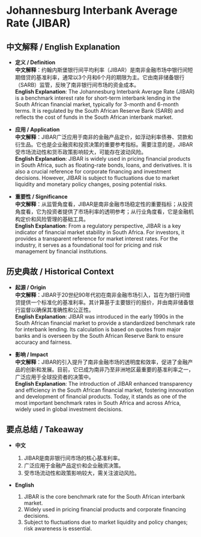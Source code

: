 # Johannesburg Interbank Average Rate (JIBAR)

## 中文解释 / English Explanation

* **定义 / Definition**  
  **中文解释**：约翰内斯堡银行间平均利率（JIBAR）是南非金融市场中银行间短期借贷的基准利率，通常以3个月和6个月的期限为主。它由南非储备银行（SARB）监管，反映了南非银行间市场的资金成本。  
  **English Explanation**: The Johannesburg Interbank Average Rate (JIBAR) is a benchmark interest rate for short-term interbank lending in the South African financial market, typically for 3-month and 6-month terms. It is regulated by the South African Reserve Bank (SARB) and reflects the cost of funds in the South African interbank market.

* **应用 / Application**  
  **中文解释**：JIBAR广泛应用于南非的金融产品定价，如浮动利率债券、贷款和衍生品。它也是企业融资和投资决策的重要参考指标。需要注意的是，JIBAR受市场流动性和货币政策影响较大，可能存在波动风险。  
  **English Explanation**: JIBAR is widely used in pricing financial products in South Africa, such as floating-rate bonds, loans, and derivatives. It is also a crucial reference for corporate financing and investment decisions. However, JIBAR is subject to fluctuations due to market liquidity and monetary policy changes, posing potential risks.

* **重要性 / Significance**  
  **中文解释**：从监管角度看，JIBAR是南非金融市场稳定性的重要指标；从投资角度看，它为投资者提供了市场利率的透明参考；从行业角度看，它是金融机构定价和风险管理的基础工具。  
  **English Explanation**: From a regulatory perspective, JIBAR is a key indicator of financial market stability in South Africa. For investors, it provides a transparent reference for market interest rates. For the industry, it serves as a foundational tool for pricing and risk management by financial institutions.

## 历史典故 / Historical Context

* **起源 / Origin**  
  **中文解释**：JIBAR于20世纪90年代初在南非金融市场引入，旨在为银行间借贷提供一个标准化的基准利率。其计算基于主要银行的报价，并由南非储备银行监督以确保其准确性和公正性。  
  **English Explanation**: JIBAR was introduced in the early 1990s in the South African financial market to provide a standardized benchmark rate for interbank lending. Its calculation is based on quotes from major banks and is overseen by the South African Reserve Bank to ensure accuracy and fairness.

* **影响 / Impact**  
  **中文解释**：JIBAR的引入提升了南非金融市场的透明度和效率，促进了金融产品的创新和发展。目前，它已成为南非乃至非洲地区最重要的基准利率之一，广泛应用于全球投资者的决策中。  
  **English Explanation**: The introduction of JIBAR enhanced transparency and efficiency in the South African financial market, fostering innovation and development of financial products. Today, it stands as one of the most important benchmark rates in South Africa and across Africa, widely used in global investment decisions.

## 要点总结 / Takeaway

* **中文**  
  1. JIBAR是南非银行间市场的核心基准利率。
  2. 广泛应用于金融产品定价和企业融资决策。
  3. 受市场流动性和政策影响较大，需关注波动风险。

* **English**  
  1. JIBAR is the core benchmark rate for the South African interbank market.
  2. Widely used in pricing financial products and corporate financing decisions.
  3. Subject to fluctuations due to market liquidity and policy changes; risk awareness is essential.